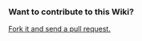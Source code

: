 ### Want to contribute to this Wiki?

[Fork it and send a pull request.](https://github.com/LaunchCodeEducation/java-web-development-wiki)
